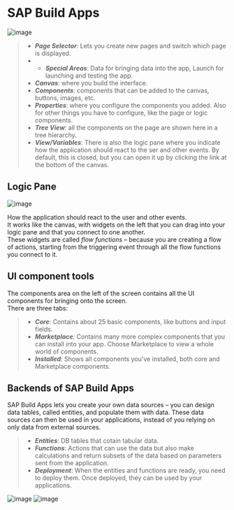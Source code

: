 # SAP Build Apps
![image](https://github.com/utku-turan/Learning-BTP/assets/73386835/efef8485-4e5e-4940-afd6-24471a906a2b)

> - ***Page Selector***: Lets you create new pages and switch which page is displayed.
> - - ***Special Areas***: Data for bringing data into the app, Launch for launching and testing the app.
> - ***Canvas***: where you build the interface.
> - ***Components***: components that can be added to the canvas, buttons, images, etc.
> - ***Properties***: where you configure the components you added. Also for other things you have to configure, like the page or logic components.
> - ***Tree View***: all the components on the page are shown here in a tree hierarchy.
> - ***View/Variables***: There is also the logic pane where you indicate how the application should react to the ser and other events. By default, this is closed, but you can open it up by clicking the link at the bottom of the canvas.

## Logic Pane
![image](https://github.com/utku-turan/Learning-BTP/assets/73386835/b49561d2-bae3-4a1c-8bc4-4a1447eb3e77)

How the application should react to the user and other events.<br>
It works like the canvas, with widgets on the left that you can drag into your logic pane and that you connect to one another.<br> 
These widgets are called *flow functions* – because you are creating a flow of actions, starting from the triggering event through all the flow functions you connect to it.<br>

## UI component tools
The components area on the left of the screen contains all the UI components for bringing onto the screen.<br>
There are three tabs: 
> - ***Core***: Contains about 25 basic components, like buttons and input fields.
> - ***Marketplace***: Contains many more complex components that you can install into your app. Choose Marketplace to view a whole world of components.
> - ***Installed***: Shows all components you've installed, both core and Marketplace components.

## Backends of SAP Build Apps
SAP Build Apps lets you create your own data sources – you can design data tables, called entities, and populate them with data. These data sources can then be used in your applications, instead of you relying on only data from external sources.<br>

> - ***Entities***: DB tables that cotain tabular data.
> - ***Functions***: Actions that can use the data but also make calculations and return subsets of the data based on parameters sent from the application.
> - ***Deployment***: When the entities and functions are ready, you need to deploy them. Once deployed, they can be used by your applications.

![image](https://github.com/utku-turan/Learning-BTP/assets/73386835/6705f304-9751-4ba3-b35a-8d0da1a07b0e)
![image](https://github.com/utku-turan/Learning-BTP/assets/73386835/9fb01322-862e-4d5f-a254-08a8c0fba39b)
